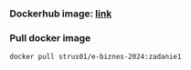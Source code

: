 ### Dockerhub image: [link](https://hub.docker.com/layers/strus01/e-biznes-2024/zadanie1/images/sha256-21fe9f9d588be2e1fb6785b85ef178ece9a42c1fc74f87a85623d53af7b4597a?context=repo)

### Pull docker image

```shell
docker pull strus01/e-biznes-2024:zadanie1
```